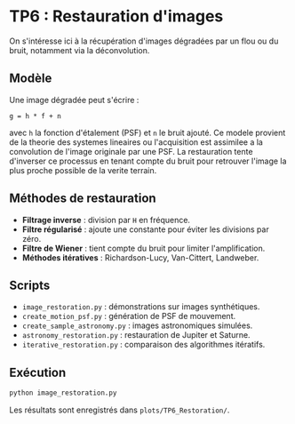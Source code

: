 # TP6 : Restauration d'images

On s'intéresse ici à la récupération d'images dégradées par un flou ou du bruit, notamment via la déconvolution.

## Modèle

Une image dégradée peut s'écrire :
```
g = h * f + n
```
avec `h` la fonction d'étalement (PSF) et `n` le bruit ajouté.
Ce modele provient de la theorie des systemes lineaires ou l'acquisition est assimilee a la convolution de l'image originale par une PSF. La restauration tente d'inverser ce processus en tenant compte du bruit pour retrouver l'image la plus proche possible de la verite terrain.


## Méthodes de restauration

- **Filtrage inverse** : division par `H` en fréquence.
- **Filtre régularisé** : ajoute une constante pour éviter les divisions par zéro.
- **Filtre de Wiener** : tient compte du bruit pour limiter l'amplification.
- **Méthodes itératives** : Richardson-Lucy, Van-Cittert, Landweber.

## Scripts

- `image_restoration.py` : démonstrations sur images synthétiques.
- `create_motion_psf.py` : génération de PSF de mouvement.
- `create_sample_astronomy.py` : images astronomiques simulées.
- `astronomy_restoration.py` : restauration de Jupiter et Saturne.
- `iterative_restoration.py` : comparaison des algorithmes itératifs.

## Exécution

```bash
python image_restoration.py
```
Les résultats sont enregistrés dans `plots/TP6_Restoration/`.

